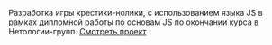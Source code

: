 Разработка игры крестики-нолики, с использованием языка JS в рамках дипломной работы по основам JS по окончании курса в Нетологии-групп. 
[Смотреть проект](https://ulia41.github.io/game/)
